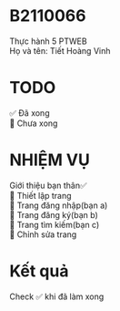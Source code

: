 # B2110066
  Thực hành 5 PTWEB<br>
  Họ và tên: Tiết Hoàng Vinh
# TODO
:white_check_mark: Đã xong  
:red_circle: Chưa xong
# NHIỆM VỤ
  Giới thiệu bạn thân:white_check_mark: <br>
  :red_circle: Thiết lập trang<br>
      :red_circle: Trang đăng nhập(bạn a)<br>
      :red_circle: Trang đăng ký(bạn b)<br>
      :red_circle: Trang tìm kiếm(bạn c)<br>
  :red_circle: Chỉnh sửa trang<br>
# Kết quả
Check :white_check_mark: khi đã làm xong
  
